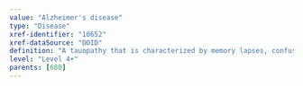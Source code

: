 ```yaml
---
value: "Alzheimer's disease"
type: "Disease"
xref-identifier: "10652"
xref-dataSource: "DOID"
definition: "A tauopathy that is characterized by memory lapses, confusion, emotional instability and progressive loss of mental ability and results in progressive memory loss, impaired thinking, disorientation, and changes in personality and mood starting and leads in advanced cases to a profound decline in cognitive and physical functioning and is marked histologically by the degeneration of brain neurons especially in the cerebral cortex and by the presence of neurofibrillary tangles and plaques containing beta-amyloid.|Xref MGI.OMIM mapping confirmed by DO. [SN]."
level: "Level 4+"
parents: [680]
---
```

